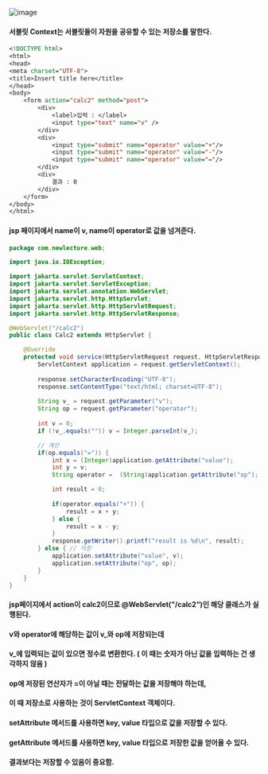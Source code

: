 ![image](https://github.com/user-attachments/assets/12f98434-6d9a-485f-81b8-7f2bf83d82a4)

#### 서블릿 Context는 서블릿들이 자원을 공유할 수 있는 저장소를 말한다.

```jsp
<!DOCTYPE html>
<html>
<head>
<meta charset="UTF-8">
<title>Insert title here</title>
</head>
<body>
	<form action="calc2" method="post">
		<div>
			<label>입력 : </label>
			<input type="text" name="v" />
		</div>
		<div>
			<input type="submit" name="operator" value="+"/>
			<input type="submit" name="operator" value="-"/>			
			<input type="submit" name="operator" value="="/>			
		</div>
		<div>
			결과 : 0 
		</div>
	</form>
</body>
</html>
```

#### jsp 페이지에서 name이 v, name이 operator로 값을 넘겨준다.

```java
package com.newlecture.web;

import java.io.IOException;

import jakarta.servlet.ServletContext;
import jakarta.servlet.ServletException;
import jakarta.servlet.annotation.WebServlet;
import jakarta.servlet.http.HttpServlet;
import jakarta.servlet.http.HttpServletRequest;
import jakarta.servlet.http.HttpServletResponse;

@WebServlet("/calc2")
public class Calc2 extends HttpServlet {

	@Override
	protected void service(HttpServletRequest request, HttpServletResponse response) throws ServletException, IOException {
		ServletContext application = request.getServletContext();
		
		response.setCharacterEncoding("UTF-8");
		response.setContentType("text/html; charset=UTF-8");
		
		String v_ = request.getParameter("v");
		String op = request.getParameter("operator");
		
		int v = 0;
		if (!v_.equals("")) v = Integer.parseInt(v_);

		// 계산
		if(op.equals("=")) {
			int x = (Integer)application.getAttribute("value");
			int y = v;
			String operator =  (String)application.getAttribute("op");

			int result = 0;
			
			if(operator.equals("+")) {
				result = x + y;
			} else {
				result = x - y;
			}
			response.getWriter().printf("result is %d\n", result);
		} else { // 저장
			application.setAttribute("value", v);
			application.setAttribute("op", op);
		}
	}
}
```

#### jsp페이지에서 action이 calc2이므로 @WebServlet("/calc2")인 해당 클래스가 실행된다.
#### v와 operator에 해당하는 값이 v_와 op에 저장되는데 
#### v_에 입력되는 값이 있으면 정수로 변환한다. ( 이 때는 숫자가 아닌 값을 입력하는 건 생각하지 않음 )
#### op에 저장된 연산자가 =이 아닐 때는 전달하는 값을 저장해야 하는데,
#### 이 때 저장소로 사용하는 것이 ServletContext 객체이다.
#### setAttribute 메서드를 사용하면 key, value 타입으로 값을 저장할 수 있다.
#### getAttribute 메서드를 사용하면 key, value 타입으로 저장한 값을 얻어올 수 있다.
#### 결과보다는 저장할 수 있음이 중요함. 
